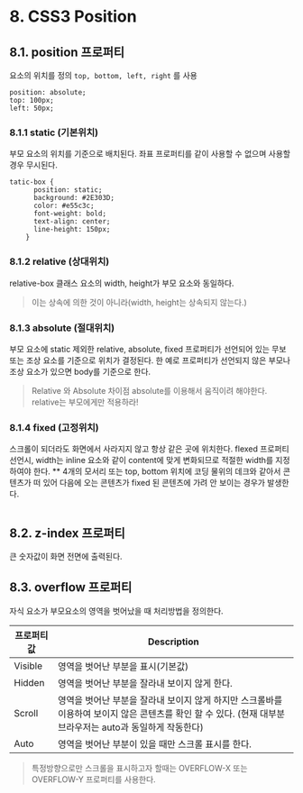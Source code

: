 # 8. CSS3 Position
## 8.1. position 프로퍼티
요소의 위치를 정의
`top, bottom, left, right` 를 사용
```
position: absolute;
top: 100px;
left: 50px;
```
### 8.1.1 static (기본위치)
부모 요소의 위치를 기준으로 배치된다.
좌표 프로퍼티를 같이 사용할 수 없으며 사용할 경우 무시된다.
```
tatic-box {
      position: static;
      background: #2E303D;
      color: #e55c3c;
      font-weight: bold;
      text-align: center;
      line-height: 150px;
    }
```

### 8.1.2 relative (상대위치)
relative-box 클래스 요소의 width, height가 부모 요소와 동일하다. 
> 이는 상속에 의한 것이 아니라(width, height는 상속되지 않는다.)


### 8.1.3 absolute (절대위치)
부모 요소에 static 제외한 relative, absolute, fixed 프로퍼티가 선언되어 있는 무보 또는 조상 요소를 기준으로 위치가 결정된다.
한 예로 프로퍼티가 선언되지 않은 부모나 조상 요소가 있으면 body를 기준으로 한다.

> Relative 와 Absolute 차이점
> absolute를 이용해서 움직이려 해야한다. relative는 부모에게만 적용하라!


### 8.1.4 fixed (고정위치)
스크롤이 되더라도 화면에서 사라지지 않고 항상 같은 곳에 위치한다.
flexed 프로퍼티 선언시, width는 inline 요소와 같이 content에 맞게 변화되므로 적절한 width를 지정하여야 한다.
** 4개의 모서리 또는 top, bottom 위치에 코딩
물위의 데크와 같아서 콘텐츠가 떠 있어 다음에 오는 콘텐츠가 fixed 된 콘텐츠에 가려 안 보이는 경우가 발생한다.
```

```


## 8.2. z-index 프로퍼티
큰 숫자값이 화면 전면에 출력된다.


## 8.3. overflow 프로퍼티
자식 요소가 부모요소의 영역을 벗어났을 때 처리방법을 정의한다.

|  프로퍼티 값  | Description |
|----------|-------------|
| Visible   | 영역을 벗어난 부분을 표시(기본값)
|  Hidden  | 영역을 벗어난 부분을 잘라내 보이지 않게 한다.
| Scroll | 영역을 벗어난 부분을 잘라내 보이지 않게 하지만 스크롤바를 이용하여 보이지 않은 콘텐츠를 확인 할 수 있다. (현재 대부분 브라우저는 auto과 동일하게 작동한다)
|  Auto  | 영역을 벗어난 부분이 있을 때만 스크롤 표시를 한다.

> 특정방향으로만 스크롤을 표시하고자 할때는 OVERFLOW-X 또는 OVERFLOW-Y 프로퍼티를 사용한다.





